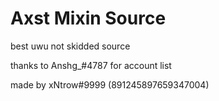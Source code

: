 # Axst Mixin Source
best uwu not skidded source

thanks to Anshg_#4787 for account list

made by xNtrow#9999 (891245897659347004)
